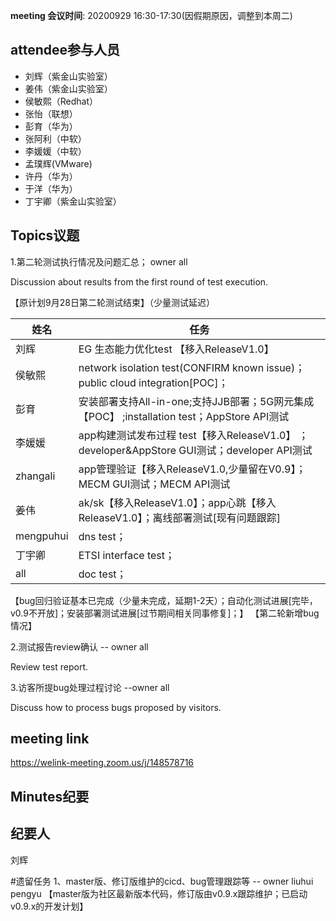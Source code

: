 **meeting 会议时间**: 20200929 16:30-17:30(因假期原因，调整到本周二)

## attendee参与人员
- 刘辉（紫金山实验室）
- 姜伟（紫金山实验室）
- 侯敏熙（Redhat）
- 张怡（联想）
- 彭育（华为）
- 张阿利（中软）
- 李媛媛（中软）
- 孟璞辉(VMware)
- 许丹（华为）
- 于洋（华为）
- 丁宇卿（紫金山实验室）

## Topics议题
1.第二轮测试执行情况及问题汇总； owner all

Discussion about results from the first round of test execution.

【原计划9月28日第二轮测试结束】（少量测试延迟）

|姓名|任务|  
|---|---|
|刘辉| EG 生态能力优化test 【移入ReleaseV1.0】 |
|侯敏熙   |network isolation test(CONFIRM known issue)；public cloud integration[POC]；|
|彭育   | 安装部署支持All-in-one;支持JJB部署；5G网元集成【POC】 ;installation test；AppStore API测试|
|李媛媛|app构建测试发布过程 test【移入ReleaseV1.0】 ；developer&AppStore GUI测试；developer API测试|
|zhangali|app管理验证【移入ReleaseV1.0,少量留在V0.9】；MECM GUI测试；MECM API测试|
|姜伟|ak/sk【移入ReleaseV1.0】；app心跳【移入ReleaseV1.0】；离线部署测试[现有问题跟踪] |
|mengpuhui|dns test；|
|丁宇卿|ETSI interface test；|
|all|doc test；|

【bug回归验证基本已完成（少量未完成，延期1-2天）；自动化测试进展[完毕，v0.9不开放]；安装部署测试进展[过节期间相关同事修复]；】
【第二轮新增bug情况】

2.测试报告review确认 -- owner all

Review test report.

3.访客所提bug处理过程讨论 --owner all

Discuss how to process bugs proposed by visitors.

## meeting link
https://welink-meeting.zoom.us/j/148578716

## Minutes纪要
## 纪要人
刘辉

#遗留任务
1、master版、修订版维护的cicd、bug管理跟踪等 -- owner liuhui pengyu
【master版为社区最新版本代码，修订版由v0.9.x跟踪维护；已启动v0.9.x的开发计划】